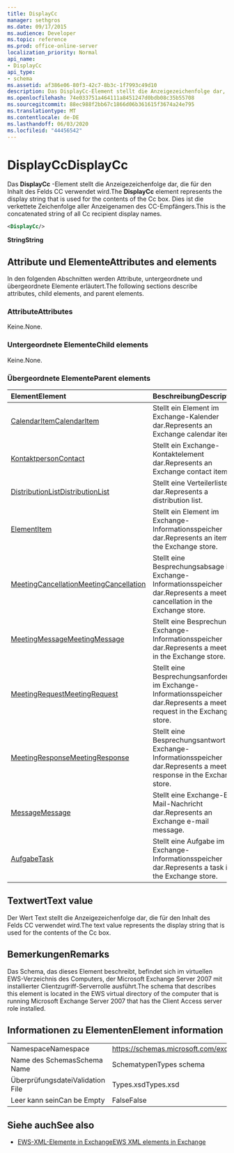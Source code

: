 ```yaml
---
title: DisplayCc
manager: sethgros
ms.date: 09/17/2015
ms.audience: Developer
ms.topic: reference
ms.prod: office-online-server
localization_priority: Normal
api_name:
- DisplayCc
api_type:
- schema
ms.assetid: af386e06-80f3-42c7-8b3c-1f7993c49d10
description: Das DisplayCc-Element stellt die Anzeigezeichenfolge dar, die für den Inhalt des Felds CC verwendet wird. Dies ist die verkettete Zeichenfolge aller Anzeigenamen des CC-Empfängers.
ms.openlocfilehash: 74e033751a464111a8451247d0bdb08c35b55708
ms.sourcegitcommit: 88ec988f2bb67c1866d06b361615f3674a24e795
ms.translationtype: MT
ms.contentlocale: de-DE
ms.lasthandoff: 06/03/2020
ms.locfileid: "44456542"
---
```

# <a name="displaycc"></a><span data-ttu-id="27231-104">DisplayCc</span><span class="sxs-lookup"><span data-stu-id="27231-104">DisplayCc</span></span>

<span data-ttu-id="27231-105">Das **DisplayCc** -Element stellt die Anzeigezeichenfolge dar, die für den Inhalt des Felds CC verwendet wird.</span><span class="sxs-lookup"><span data-stu-id="27231-105">The **DisplayCc** element represents the display string that is used for the contents of the Cc box.</span></span> <span data-ttu-id="27231-106">Dies ist die verkettete Zeichenfolge aller Anzeigenamen des CC-Empfängers.</span><span class="sxs-lookup"><span data-stu-id="27231-106">This is the concatenated string of all Cc recipient display names.</span></span> 
  
```xml
<DisplayCc/>
```

 <span data-ttu-id="27231-107">**String**</span><span class="sxs-lookup"><span data-stu-id="27231-107">**String**</span></span>
## <a name="attributes-and-elements"></a><span data-ttu-id="27231-108">Attribute und Elemente</span><span class="sxs-lookup"><span data-stu-id="27231-108">Attributes and elements</span></span>

<span data-ttu-id="27231-109">In den folgenden Abschnitten werden Attribute, untergeordnete und übergeordnete Elemente erläutert.</span><span class="sxs-lookup"><span data-stu-id="27231-109">The following sections describe attributes, child elements, and parent elements.</span></span>
  
### <a name="attributes"></a><span data-ttu-id="27231-110">Attribute</span><span class="sxs-lookup"><span data-stu-id="27231-110">Attributes</span></span>

<span data-ttu-id="27231-111">Keine.</span><span class="sxs-lookup"><span data-stu-id="27231-111">None.</span></span>
  
### <a name="child-elements"></a><span data-ttu-id="27231-112">Untergeordnete Elemente</span><span class="sxs-lookup"><span data-stu-id="27231-112">Child elements</span></span>

<span data-ttu-id="27231-113">Keine.</span><span class="sxs-lookup"><span data-stu-id="27231-113">None.</span></span>
  
### <a name="parent-elements"></a><span data-ttu-id="27231-114">Übergeordnete Elemente</span><span class="sxs-lookup"><span data-stu-id="27231-114">Parent elements</span></span>

|<span data-ttu-id="27231-115">**Element**</span><span class="sxs-lookup"><span data-stu-id="27231-115">**Element**</span></span>|<span data-ttu-id="27231-116">**Beschreibung**</span><span class="sxs-lookup"><span data-stu-id="27231-116">**Description**</span></span>|
|:-----|:-----|
|[<span data-ttu-id="27231-117">CalendarItem</span><span class="sxs-lookup"><span data-stu-id="27231-117">CalendarItem</span></span>](calendaritem.md) <br/> |<span data-ttu-id="27231-118">Stellt ein Element im Exchange-Kalender dar.</span><span class="sxs-lookup"><span data-stu-id="27231-118">Represents an Exchange calendar item.</span></span>  <br/> |
|[<span data-ttu-id="27231-119">Kontaktperson</span><span class="sxs-lookup"><span data-stu-id="27231-119">Contact</span></span>](contact.md) <br/> |<span data-ttu-id="27231-120">Stellt ein Exchange-Kontaktelement dar.</span><span class="sxs-lookup"><span data-stu-id="27231-120">Represents an Exchange contact item.</span></span>  <br/> |
|[<span data-ttu-id="27231-121">DistributionList</span><span class="sxs-lookup"><span data-stu-id="27231-121">DistributionList</span></span>](distributionlist.md) <br/> |<span data-ttu-id="27231-122">Stellt eine Verteilerliste dar.</span><span class="sxs-lookup"><span data-stu-id="27231-122">Represents a distribution list.</span></span>  <br/> |
|[<span data-ttu-id="27231-123">Element</span><span class="sxs-lookup"><span data-stu-id="27231-123">Item</span></span>](item.md) <br/> |<span data-ttu-id="27231-124">Stellt ein Element im Exchange-Informationsspeicher dar.</span><span class="sxs-lookup"><span data-stu-id="27231-124">Represents an item in the Exchange store.</span></span>  <br/> |
|[<span data-ttu-id="27231-125">MeetingCancellation</span><span class="sxs-lookup"><span data-stu-id="27231-125">MeetingCancellation</span></span>](meetingcancellation.md) <br/> |<span data-ttu-id="27231-126">Stellt eine Besprechungsabsage im Exchange-Informationsspeicher dar.</span><span class="sxs-lookup"><span data-stu-id="27231-126">Represents a meeting cancellation in the Exchange store.</span></span>  <br/> |
|[<span data-ttu-id="27231-127">MeetingMessage</span><span class="sxs-lookup"><span data-stu-id="27231-127">MeetingMessage</span></span>](meetingmessage.md) <br/> |<span data-ttu-id="27231-128">Stellt eine Besprechung im Exchange-Informationsspeicher dar.</span><span class="sxs-lookup"><span data-stu-id="27231-128">Represents a meeting in the Exchange store.</span></span>  <br/> |
|[<span data-ttu-id="27231-129">MeetingRequest</span><span class="sxs-lookup"><span data-stu-id="27231-129">MeetingRequest</span></span>](meetingrequest.md) <br/> |<span data-ttu-id="27231-130">Stellt eine Besprechungsanforderung im Exchange-Informationsspeicher dar.</span><span class="sxs-lookup"><span data-stu-id="27231-130">Represents a meeting request in the Exchange store.</span></span>  <br/> |
|[<span data-ttu-id="27231-131">MeetingResponse</span><span class="sxs-lookup"><span data-stu-id="27231-131">MeetingResponse</span></span>](meetingresponse.md) <br/> |<span data-ttu-id="27231-132">Stellt eine Besprechungsantwort im Exchange-Informationsspeicher dar.</span><span class="sxs-lookup"><span data-stu-id="27231-132">Represents a meeting response in the Exchange store.</span></span>  <br/> |
|[<span data-ttu-id="27231-133">Message</span><span class="sxs-lookup"><span data-stu-id="27231-133">Message</span></span>](message-ex15websvcsotherref.md) <br/> |<span data-ttu-id="27231-134">Stellt eine Exchange-E-Mail-Nachricht dar.</span><span class="sxs-lookup"><span data-stu-id="27231-134">Represents an Exchange e-mail message.</span></span>  <br/> |
|[<span data-ttu-id="27231-135">Aufgabe</span><span class="sxs-lookup"><span data-stu-id="27231-135">Task</span></span>](task.md) <br/> |<span data-ttu-id="27231-136">Stellt eine Aufgabe im Exchange-Informationsspeicher dar.</span><span class="sxs-lookup"><span data-stu-id="27231-136">Represents a task in the Exchange store.</span></span>  <br/> |
   
## <a name="text-value"></a><span data-ttu-id="27231-137">Textwert</span><span class="sxs-lookup"><span data-stu-id="27231-137">Text value</span></span>

<span data-ttu-id="27231-138">Der Wert Text stellt die Anzeigezeichenfolge dar, die für den Inhalt des Felds CC verwendet wird.</span><span class="sxs-lookup"><span data-stu-id="27231-138">The text value represents the display string that is used for the contents of the Cc box.</span></span>
  
## <a name="remarks"></a><span data-ttu-id="27231-139">Bemerkungen</span><span class="sxs-lookup"><span data-stu-id="27231-139">Remarks</span></span>

<span data-ttu-id="27231-140">Das Schema, das dieses Element beschreibt, befindet sich im virtuellen EWS-Verzeichnis des Computers, der Microsoft Exchange Server 2007 mit installierter Clientzugriff-Serverrolle ausführt.</span><span class="sxs-lookup"><span data-stu-id="27231-140">The schema that describes this element is located in the EWS virtual directory of the computer that is running Microsoft Exchange Server 2007 that has the Client Access server role installed.</span></span>
  
## <a name="element-information"></a><span data-ttu-id="27231-141">Informationen zu Elementen</span><span class="sxs-lookup"><span data-stu-id="27231-141">Element information</span></span>

|||
|:-----|:-----|
|<span data-ttu-id="27231-142">Namespace</span><span class="sxs-lookup"><span data-stu-id="27231-142">Namespace</span></span>  <br/> |https://schemas.microsoft.com/exchange/services/2006/types  <br/> |
|<span data-ttu-id="27231-143">Name des Schemas</span><span class="sxs-lookup"><span data-stu-id="27231-143">Schema Name</span></span>  <br/> |<span data-ttu-id="27231-144">Schematypen</span><span class="sxs-lookup"><span data-stu-id="27231-144">Types schema</span></span>  <br/> |
|<span data-ttu-id="27231-145">Überprüfungsdatei</span><span class="sxs-lookup"><span data-stu-id="27231-145">Validation File</span></span>  <br/> |<span data-ttu-id="27231-146">Types.xsd</span><span class="sxs-lookup"><span data-stu-id="27231-146">Types.xsd</span></span>  <br/> |
|<span data-ttu-id="27231-147">Leer kann sein</span><span class="sxs-lookup"><span data-stu-id="27231-147">Can be Empty</span></span>  <br/> |<span data-ttu-id="27231-148">False</span><span class="sxs-lookup"><span data-stu-id="27231-148">False</span></span>  <br/> |
   
## <a name="see-also"></a><span data-ttu-id="27231-149">Siehe auch</span><span class="sxs-lookup"><span data-stu-id="27231-149">See also</span></span>

- [<span data-ttu-id="27231-150">EWS-XML-Elemente in Exchange</span><span class="sxs-lookup"><span data-stu-id="27231-150">EWS XML elements in Exchange</span></span>](ews-xml-elements-in-exchange.md)

